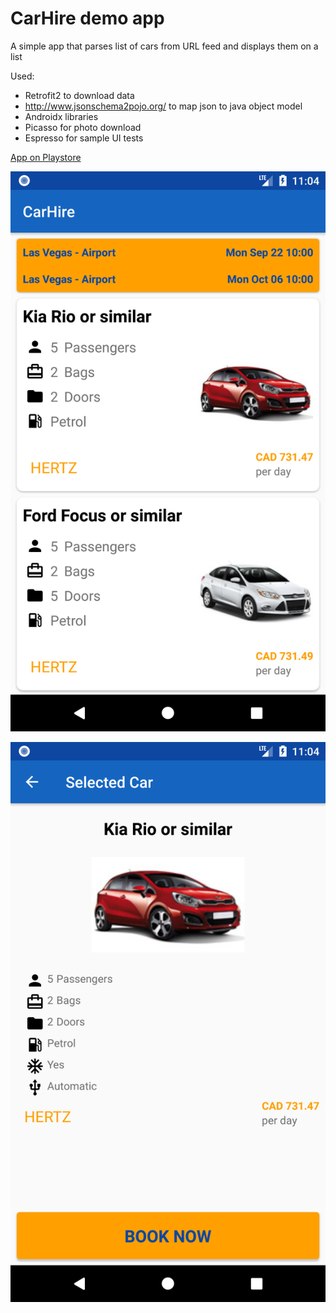 CarHire demo app
================

A simple app that parses list of cars from URL feed and displays them on a list

Used:
- Retrofit2 to download data
- http://www.jsonschema2pojo.org/ to map json to java object model
- Androidx libraries
- Picasso for photo download
- Espresso for sample UI tests

[App on Playstore](https://play.google.com/store/apps/details?id=com.rdenq.carhire)



![some text](https://github.com/RdenQ/CarHire/blob/master/list_of_cars.png?raw=true)



![some text](https://github.com/RdenQ/CarHire/blob/master/single_car.png?raw=true)

